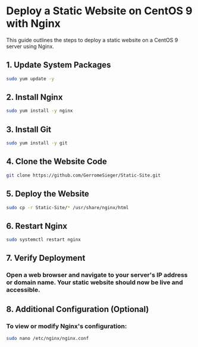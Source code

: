 # Deploy a Static Website on CentOS 9 with Nginx

This guide outlines the steps to deploy a static website on a CentOS 9 server using Nginx.

## 1. Update System Packages

```bash
sudo yum update -y
```

## 2. Install Nginx

```bash
sudo yum install -y nginx
```

## 3. Install Git

```bash
sudo yum install -y git
```

## 4. Clone the Website Code

```bash
git clone https://github.com/GerromeSieger/Static-Site.git
```

## 5. Deploy the Website

```bash
sudo cp -r Static-Site/* /usr/share/nginx/html
```

## 6. Restart Nginx

```bash
sudo systemctl restart nginx
```

## 7. Verify Deployment

### Open a web browser and navigate to your server's IP address or domain name. Your static website should now be live and accessible.

## 8. Additional Configuration (Optional)

### To view or modify Nginx's configuration:

```bash
sudo nano /etc/nginx/nginx.conf
```